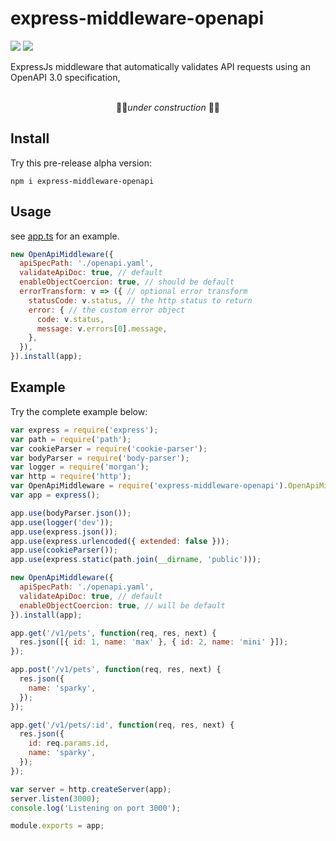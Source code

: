 # express-middleware-openapi

![](https://travis-ci.org/cdimascio/express-middleware-openapi.svg?branch=master) ![](https://img.shields.io/badge/license-MIT-blue.svg)

ExpressJs middleware that automatically validates API requests using an OpenAPI 3.0 specification,

<p align="center">
  <br>
🚧👷<i>under construction</i> 🚧👷
</p>

## Install

Try this pre-release alpha version:

```shell
npm i express-middleware-openapi
```

## Usage

see [app.ts](test/app.ts) for an example.

```javascript
new OpenApiMiddleware({
  apiSpecPath: './openapi.yaml',
  validateApiDoc: true, // default
  enableObjectCoercion: true, // should be default
  errorTransform: v => ({ // optional error transform
    statusCode: v.status, // the http status to return
    error: { // the custom error object
      code: v.status,
      message: v.errors[0].message,
    },
  }),
}).install(app);
```

## Example

Try the complete example below:

```javascript
var express = require('express');
var path = require('path');
var cookieParser = require('cookie-parser');
var bodyParser = require('body-parser');
var logger = require('morgan');
var http = require('http');
var OpenApiMiddleware = require('express-middleware-openapi').OpenApiMiddleware;
var app = express();

app.use(bodyParser.json());
app.use(logger('dev'));
app.use(express.json());
app.use(express.urlencoded({ extended: false }));
app.use(cookieParser());
app.use(express.static(path.join(__dirname, 'public')));

new OpenApiMiddleware({
  apiSpecPath: './openapi.yaml',
  validateApiDoc: true, // default
  enableObjectCoercion: true, // will be default
}).install(app);

app.get('/v1/pets', function(req, res, next) {
  res.json([{ id: 1, name: 'max' }, { id: 2, name: 'mini' }]);
});

app.post('/v1/pets', function(req, res, next) {
  res.json({
    name: 'sparky',
  });
});

app.get('/v1/pets/:id', function(req, res, next) {
  res.json({
    id: req.params.id,
    name: 'sparky',
  });
});

var server = http.createServer(app);
server.listen(3000);
console.log('Listening on port 3000');

module.exports = app;
```
